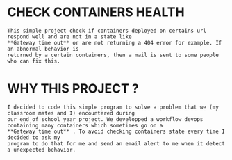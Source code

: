# CHECK CONTAINERS HEALTH
    This simple project check if containers deployed on certains url respond well and are not in a state like
    **Gateway time out** or are not returning a 404 error for example. If an abnormal behavior is 
    returned by a certain containers, then a mail is sent to some people who can fix this. 

# WHY THIS PROJECT  ?
    I decided to code this simple program to solve a problem that we (my classroom mates and I) encountered during 
    our end of school year project. We developped a workflow devops containing many containers which sometimes go on a 
    **Gateway time out** . To avoid checking containers state every time I decided to ask my 
    program to do that for me and send an email alert to me when it detect a unexpected behavior. 


